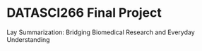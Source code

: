 # DATASCI266 Final Project
Lay Summarization: Bridging Biomedical Research and Everyday Understanding
